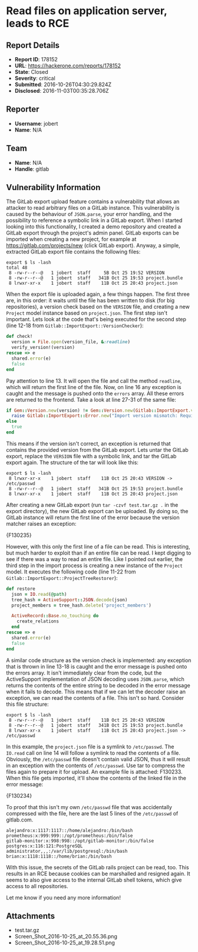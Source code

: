 # Read files on application server, leads to RCE

## Report Details
- **Report ID**: 178152
- **URL**: https://hackerone.com/reports/178152
- **State**: Closed
- **Severity**: critical
- **Submitted**: 2016-10-26T04:30:29.824Z
- **Disclosed**: 2016-11-03T00:35:28.706Z

## Reporter
- **Username**: jobert
- **Name**: N/A

## Team
- **Name**: N/A
- **Handle**: gitlab

## Vulnerability Information
The GitLab export upload feature contains a vulnerability that allows an attacker to read arbitrary files on a GitLab instance. This vulnerability is caused by the behaviour of `JSON.parse`, your error handling, and the possibility to reference a symbolic link in a GitLab export. When I started looking into this functionality, I created a demo repository and created a GitLab export through the project's admin panel. GitLab exports can be imported when creating a new project, for example at https://gitlab.com/projects/new (click GitLab export). Anyway, a simple, extracted GitLab export file contains the following files:

```
export $ ls -lash
total 48
 8 -rw-r--r--@   1 jobert  staff     5B Oct 25 19:52 VERSION
 8 -rw-r--r--@   1 jobert  staff   341B Oct 25 19:53 project.bundle
 8 lrwxr-xr-x    1 jobert  staff    11B Oct 25 20:43 project.json
```

When the export file is uploaded again, a few things happen. The first three are, in this order: it waits until the file has been written to disk (for big repositories), a version check based on the `VERSION` file, and creating a new `Project` model instance based on `project.json`. The first step isn't important. Lets look at the code that's being executed for the second step (line 12-18 from `Gitlab::ImportExport::VersionChecker`):

```ruby
def check!
  version = File.open(version_file, &:readline)
  verify_version!(version)
rescue => e
  shared.error(e)
  false
end
```

Pay attention to line 13. It will open the file and call the method `readline`, which will return the first line of the file. Now, on line 16 any exception is caught and the message is pushed onto the `errors` array. All these errors are returned to the frontend. Take a look at line 27-31 of the same file:

```ruby
if Gem::Version.new(version) != Gem::Version.new(Gitlab::ImportExport.version)
  raise Gitlab::ImportExport::Error.new("Import version mismatch: Required #{Gitlab::ImportExport.version} but was #{version}")
else
  true
end
```

This means if the version isn't correct, an exception is returned that contains the provided version from the GitLab export. Lets untar the GitLab export, replace the `VERSION` file with a symbolic link, and tar the GitLab export again. The structure of the tar will look like this:

```
export $ ls -lash
 8 lrwxr-xr-x    1 jobert  staff    11B Oct 25 20:43 VERSION -> /etc/passwd
 8 -rw-r--r--@   1 jobert  staff   341B Oct 25 19:53 project.bundle
 8 lrwxr-xr-x    1 jobert  staff    11B Oct 25 20:43 project.json
```

After creating a new GitLab export (run `tar -czvf test.tar.gz .` in the export directory), the new GitLab export can be uploaded. By doing so, the GitLab instance will return the first line of the error because the version matcher raises an exception:

{F130235}

However, with this only the first line of a file can be read. This is interesting, but much harder to exploit than if an entire file can be read. I kept digging to see if there was a way to read an entire file. Like I pointed out earlier, the third step in the import process is creating a new instance of the `Project` model. It executes the following code (line 11-22 from `Gitlab::ImportExport::ProjectTreeRestorer`):

```ruby
def restore
  json = IO.read(@path)
  tree_hash = ActiveSupport::JSON.decode(json)
  project_members = tree_hash.delete('project_members')

  ActiveRecord::Base.no_touching do
    create_relations
  end
rescue => e
  shared.error(e)
  false
end
```

A similar code structure as the version check is implemented: any exception that is thrown in line 13-18 is caught and the error message is pushed onto the errors array. It isn't immediately clear from the code, but the ActiveSupport implementation of JSON decoding uses `JSON.parse`, which returns the contents of the entire string to be decoded in the error message when it fails to decode. This means that if we can let the decoder raise an exception, we can read the contents of a file. This isn't so hard. Consider this file structure:

```
export $ ls -lash
 8 -rw-r--r--@   1 jobert  staff    11B Oct 25 20:43 VERSION
 8 -rw-r--r--@   1 jobert  staff   341B Oct 25 19:53 project.bundle
 8 lrwxr-xr-x    1 jobert  staff    11B Oct 25 20:43 project.json -> /etc/passwd
```

In this example, the `project.json` file is a symlink to `/etc/passwd`. The `IO.read` call on line 14 will follow a symlink to read the contents of a file. Obviously, the `/etc/passwd` file doesn't contain valid JSON, thus it will result in an exception with the contents of `/etc/passwd`. Use tar to compress the files again to prepare it for upload. An example file is attached: F130233. When this file gets imported, it'll show the contents of the linked file in the error message:

{F130234}

To proof that this isn't my own `/etc/passwd` file that was accidentally compressed with the file, here are the last 5 lines of the `/etc/passwd` of gitlab.com.

```
alejandro:x:1117:1117::/home/alejandro:/bin/bash
prometheus:x:999:999::/opt/prometheus:/bin/false
gitlab-monitor:x:998:998::/opt/gitlab-monitor:/bin/false
postgres:x:116:121:PostgreSQL administrator,,,:/var/lib/postgresql:/bin/bash
brian:x:1118:1118::/home/brian:/bin/bash
```

With this issue, the secrets of the GitLab rails project can be read, too. This results in an RCE because cookies can be marshalled and resigned again. It seems to also give access to the internal GitLab shell tokens, which give access to all repositories.

Let me know if you need any more information!

## Attachments
- test.tar.gz
- Screen_Shot_2016-10-25_at_20.55.36.png
- Screen_Shot_2016-10-25_at_19.28.51.png
